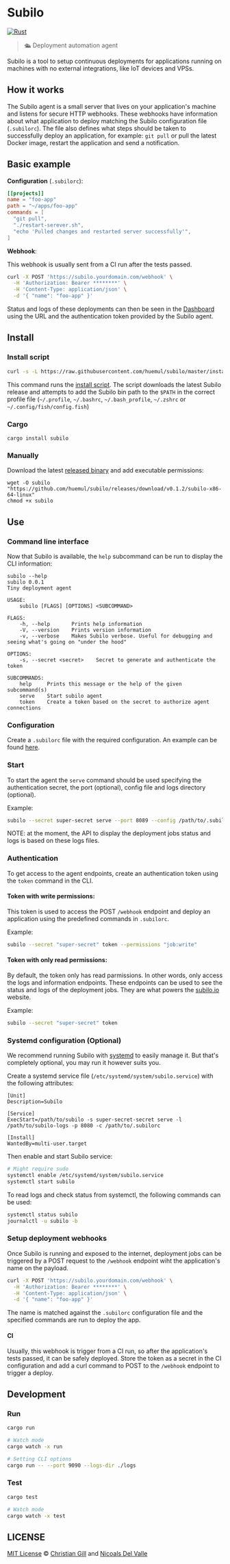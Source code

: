 # Subilo

[![Rust](https://github.com/huemul/subilo/workflows/Rust/badge.svg?branch=master)](https://github.com/Huemul/subilo/actions?query=workflow%3ARust)

> 🛳 Deployment automation agent

Subilo is a tool to setup continuous deployments for applications running on
machines with no external integrations, like IoT devices and VPSs.

## How it works

The Subilo agent is a small server that lives on your application's machine and
listens for secure HTTP webhooks. These webhooks have information about what
application to deploy matching the Subilo configuration file (`.subilorc`).
The file also defines what steps should be taken to successfully deploy an
application, for example: `git pull` or pull the latest Docker image, restart
the application and send a notification.

## Basic example

**Configuration** (`.subilorc`):

```toml
[[projects]]
name = "foo-app"
path = "~/apps/foo-app"
commands = [
  "git pull",
  "./restart-serever.sh",
  "echo 'Pulled changes and restarted server successfully'",
]
```

**Webhook**:

This webhook is usually sent from a CI run after the tests passed.

```bash
curl -X POST 'https://subilo.yourdomain.com/webhook' \
  -H 'Authorization: Bearer ********' \
  -H 'Content-Type: application/json' \
  -d '{ "name": "foo-app" }'
```

Status and logs of these deployments can then be seen in the
[Dashboard](https://subilo.io/jobs) using the URL and the authentication token
provided by the Subilo agent.

## Install

### Install script

```bash
curl -s -L https://raw.githubusercontent.com/huemul/subilo/master/install.sh | bash
```

This command runs the
[install script](https://github.com/huemul/subilo/blob/master/install.sh).
The script downloads the latest Subilo release and attempts to add the Subilo bin
path to the `$PATH` in the correct profile file (`~/.profile`, `~/.bashrc`,
`~/.bash_profile`, `~/.zshrc` or `~/.config/fish/config.fish`)

### Cargo

```
cargo install subilo
```

### Manually

Download the latest [released binary](https://github.com/huemul/subilo/releases)
and add executable permissions:

```
wget -O subilo "https://github.com/huemul/subilo/releases/download/v0.1.2/subilo-x86-64-linux"
chmod +x subilo
```

## Use

### Command line interface

Now that Subilo is available, the `help` subcommand can be run to display the
CLI information:

```
subilo --help
subilo 0.0.1
Tiny deployment agent

USAGE:
    subilo [FLAGS] [OPTIONS] <SUBCOMMAND>

FLAGS:
    -h, --help       Prints help information
    -V, --version    Prints version information
    -v, --verbose    Makes Subilo verbose. Useful for debugging and seeing what's going on "under the hood"

OPTIONS:
    -s, --secret <secret>    Secret to generate and authenticate the token

SUBCOMMANDS:
    help     Prints this message or the help of the given subcommand(s)
    serve    Start subilo agent
    token    Create a token based on the secret to authorize agent connections
```

### Configuration

Create a `.subilorc` file with the required configuration. An example can be
found [here](/configuration.md).

### Start

To start the agent the `serve` command should be used specifying the
authentication secret, the port (optional), config file and logs directory
(optional).

Example:

```bash
subilo --secret super-secret serve --port 8089 --config /path/to/.subilorc
```

NOTE: at the moment, the API to display the deployment jobs status and logs is
based on these logs files.

### Authentication

To get access to the agent endpoints, create an authentication token using the
`token` command in the CLI.

#### Token with write permissions:

This token is used to access the POST `/webhook` endpoint and deploy
an application using the predefined commands in `.subilorc`.

Example:

```bash
subilo --secret "super-secret" token --permissions "job:write"
```

#### Token with only read permissions:

By default, the token only has read parmissions. In other words, only access the
logs and information endpoints. These endpoints can be used to see the status
and logs of the deployment jobs. They are what powers the
[subilo.io](https://subilo.io) website.

Example:

```bash
subilo --secret "super-secret" token
```

### Systemd configuration (Optional)

We recommend running Subilo with
[systemd](https://en.wikipedia.org/wiki/Systemd) to easily manage it. But that's
completely optional, you may run it however suits you.

Create a systemd service file (`/etc/systemd/system/subilo.service`) with the
following attributes:

```
[Unit]
Description=Subilo

[Service]
ExecStart=/path/to/subilo -s super-secret-secret serve -l /path/to/subilo-logs -p 8080 -c /path/to/.subilorc

[Install]
WantedBy=multi-user.target
```

Then enable and start Subilo service:

```bash
# Might require sudo
systemctl enable /etc/systemd/system/subilo.service
systemctl start subilo
```

To read logs and check status from systemctl, the following commands can be used:

```bash
systemctl status subilo
journalctl -u subilo -b
```

### Setup deployment webhooks

Once Subilo is running and exposed to the internet, deployment jobs can be
triggered by a POST request to the `/webhook` endpoint wiht the application's
name on the payload.

```bash
curl -X POST 'https://subilo.yourdomain.com/webhook' \
  -H 'Authorization: Bearer ********' \
  -H 'Content-Type: application/json' \
  -d '{ "name": "foo-app" }'
```

The name is matched against the `.subilorc` configuration file and the
specified commands are run to deploy the app.

#### CI

Usually, this webhook is trigger from a CI run, so after the application's tests
passed, it can be safely deployed. Store the token as a secret in the CI
configuration and add a curl command to POST to the `/webhook` endpoint to
trigger a deploy.

## Development

### Run

```bash
cargo run

# Watch mode
cargo watch -x run

# Setting CLI options
cargo run -- --port 9090 --logs-dir ./logs
```

### Test

```bash
cargo test

# Watch mode
cargo watch -x test
```

## LICENSE

[MIT License](/LICENSE) ©
[Christian Gill](https://gillchristian.xyz) and
[Nicoals Del Valle](https://github.com/ndelvalle)
